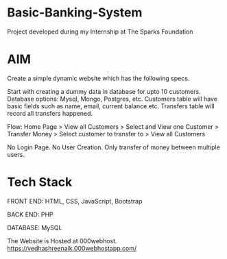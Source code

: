 # Basic-Banking-System
Project developed during my Internship at The Sparks Foundation
# AIM
Create a simple dynamic website which has the following specs.

Start with creating a dummy data in database for upto 10 customers. Database options: Mysql, Mongo, Postgres, etc. Customers table will have basic fields such as name, email, current balance etc. Transfers table will record all transfers happened.

Flow: Home Page > View all Customers > Select and View one Customer > Transfer Money > Select customer to transfer to > View all Customers

No Login Page. No User Creation. Only transfer of money between multiple users.

# Tech Stack
FRONT END: HTML, CSS, JavaScript, Bootstrap

BACK END: PHP

DATABASE: MySQL

The Website is Hosted at 000webhost. https://vedhashreenaik.000webhostapp.com/
